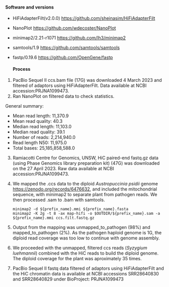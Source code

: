 
#### Software and versions

- HiFiAdapterFilt(v2.0.0) <https://github.com/sheinasim/HiFiAdapterFilt>
- NanoPlot <https://github.com/wdecoster/NanoPlot>
- minimap2/2.21-r1071 <https://github.com/lh3/minimap2>
- samtools/1.9 <https://github.com/samtools/samtools>
- fastp/0.19.6 <https://github.com/OpenGene/fastp>

  #### Process
  
1. PacBio Sequel II ccs.bam file (17G) was downloaded 4 March 2023 and filtered of adaptors using HiFiAdapterFilt. Data available at NCBI accession:PRJNA1099473. 
2. Ran NanoPlot on filtered data to check statistics.
   
General summary:
- Mean read length:                11,370.9
- Mean read quality:                   40.3
- Median read length:              11,103.0
- Median read quality:                 39.1
- Number of reads:              2,214,940.0
- Read length N50:                 11,975.0
- Total bases:             25,185,858,588.0


3. Ramiacotti Centre for Genomics, UNSW, HiC paired-end fastq.gz data (using Phase Genomics library preparation kit) (47G) was downloaded on the 27 April 2023. Raw data available at NCBI accession:PRJNA1099473.
4. We mapped the .ccs data to the diploid _Austropuccinia psidii_ genome <https://zenodo.org/records/6476632>, and included the mitochondrial sequence, with minimap2 to separate plant from pathogen reads. We then processed .sam to .bam with samtools.

   
   ```
   minimap2 -d ${prefix_name}.mmi ${prefix_name}.fasta
   minimap2 -K 2g -t 8 -ax map-hifi -o $OUTDIR/${prefix_name}.sam -a ${prefix_name}.mmi ccs.filt.fastq.gz
   ```
   
5. Output from the mapping was unmapped_to_pathogen (98%) and mapped_to_pathogen (2%). As the pathogen haploid genome is 1G, the diploid read coverage was too low to continue with genome assembly.
6. We proceeded with the unmapped, filtered ccs reads (_Syzygium luehmannii_) combined with the HiC reads to build the diploid genome. The diploid coverage for the plant was aproximately 35 times.
7. PacBio Sequel II fastq data filtered of adaptors using HiFiAdapterFilt and the HiC chromatin data is available at NCBI accessions SRR28640830 and SRR28640829 under BioProject: PRJNA1099473

